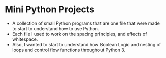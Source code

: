 # Mini Python Projects
- A collection of small Python programs that are one file that were made to start to understand how to use Python.
- Each file I used to work on the spacing principles, and effects of whitespace.
- Also, I wanted to start to understand how Boolean Logic and nesting of loops and control flow functions throughout Python 3.

